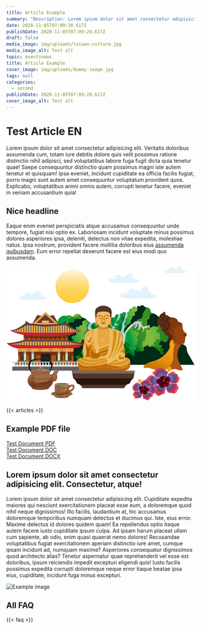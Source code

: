 ```yaml
---
title: Article Example
summary: "Description: Lorem ipsum dolor sit amet consectetur adipisicing elit. Veritatis doloribus assumenda cumd is a combined visa, work permit and residence permit launched in 2018 to attract professional talent in Taiwan."
date: 2020-11-05T07:09:20.617Z
publishDate: 2020-11-05T07:09:20.617Z
draft: false
media_image: img/uploads/taiwan-culture.jpg
media_image_alt: Test alt
topic: eventsnews
title: Article Example
cover_image: img/uploads/dummy-image.jpg
tags: null
categories:
  - second
publishDate: 2020-11-05T07:09:20.617Z
cover_image_alt: Test alt
---
```


# Test Article EN

Lorem ipsum dolor sit amet consectetur adipisicing elit. Veritatis doloribus assumenda cum, totam iure debitis dolore quis velit possimus ratione distinctio nihil adipisci, sed voluptatibus labore fuga fugit dicta quia tenetur quae! Saepe consequuntur distinctio quam possimus magni iste autem tenetur et quisquam! Ipsa eveniet, incidunt cupiditate ea officia facilis fugiat, porro magni sunt autem amet consequuntur voluptatum provident quos. Explicabo, voluptatibus animi omnis autem, corrupti tenetur facere, eveniet in veniam accusantium quia!

## Nice headline

Eaque enim eveniet perspiciatis atque accusamus consequuntur unde tempore, fugiat nisi optio ex. Laboriosam incidunt voluptate minus possimus dolores asperiores ipsa, deleniti, delectus non vitae expedita, molestiae natus. Ipsa nostrum, provident facere mollitia doloribus eius [assumenda quibusdam](https://asjdhajksd.com). Eum error repellat deserunt facere est eius modi quo assumenda.

![Example image](img/uploads/taiwan-culture.jpg)

{{< articles >}}

## Example PDF file

[Test Document PDF](/file/uploads/test-document.pdf)  
[Test Document DOC](/file/uploads/test-document.doc)  
[Test Document DOCX](/file/uploads/test-document.docx)

## Lorem ipsum dolor sit amet consectetur adipisicing elit. Consectetur, atque!

Lorem ipsum dolor sit amet consectetur adipisicing elit. Cupiditate expedita maiores qui nesciunt exercitationem placeat esse eum, a doloremque quod nihil neque dignissimos! Illo facilis, laudantium at, hic accusamus doloremque temporibus numquam delectus et ducimus qui. Iste, eius error. Maxime delectus id dolores quidem quam! Ea repellendus optio itaque autem facere iusto cupiditate ipsum culpa. Ad ipsam harum placeat ullam cum sapiente, ab odio, enim quasi quaerat nemo dolores! Recusandae voluptatibus fugiat exercitationem aperiam distinctio iure amet, cumque ipsam incidunt ad, numquam maxime? Asperiores consequatur dignissimos quod architecto alias? Tenetur aspernatur quae reprehenderit vel esse est doloribus, ipsum reiciendis impedit excepturi eligendi quis! Iusto facilis possimus expedita corrupti doloremque neque error itaque beatae ipsa eius, cupiditate, incidunt fuga minus excepturi.

![Example image](img/uploads/taiwan-nature.jpg)

## All FAQ

{{< faq >}}

